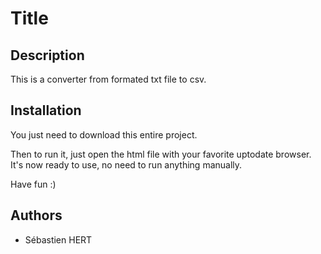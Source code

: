 # **Title**

## **Description**

This is a converter from formated txt file to csv.

## **Installation**

You just need to download this entire project.

Then to run it, just open the html file with your favorite uptodate browser. It's now ready to use, no need to run anything manually.

Have fun :)

## **Authors**

* Sébastien HERT